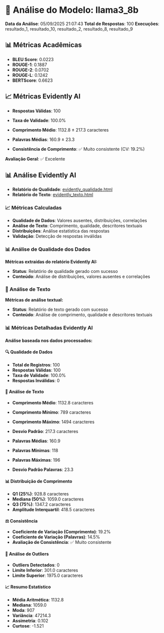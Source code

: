 # 🤖 Análise do Modelo: llama3_8b

**Data da Análise**: 05/09/2025 21:07:43
**Total de Respostas**: 100
**Execuções**: resultado_1, resultado_10, resultado_2, resultado_8, resultado_9

## 📊 Métricas Acadêmicas

- **BLEU Score**: 0.0223
- **ROUGE-1**: 0.1887
- **ROUGE-2**: 0.0702
- **ROUGE-L**: 0.1242
- **BERTScore**: 0.6623

## 📈 Métricas Evidently AI

- **Respostas Válidas**: 100
- **Taxa de Validade**: 100.0%
- **Comprimento Médio**: 1132.8 ± 217.3 caracteres
- **Palavras Médias**: 160.9 ± 23.3

- **Consistência de Comprimento**: ✅ Muito consistente (CV: 19.2%)

**Avaliação Geral**: ✅ Excelente


## 📊 Análise Evidently AI

- **Relatório de Qualidade**: [evidently_qualidade.html](analysis\analise_consolidada_20250905_210632\modelo_llama3_8b\evidently_reports\evidently_qualidade.html)
- **Relatório de Texto**: [evidently_texto.html](analysis\analise_consolidada_20250905_210632\modelo_llama3_8b\evidently_reports\evidently_texto.html)

### 📈 Métricas Calculadas
- **Qualidade de Dados**: Valores ausentes, distribuições, correlações
- **Análise de Texto**: Comprimento, qualidade, descritores textuais
- **Distribuições**: Análise estatística das respostas
- **Validação**: Detecção de respostas inválidas

### 📊 Análise de Qualidade dos Dados
**Métricas extraídas do relatório Evidently AI:**

- **Status**: Relatório de qualidade gerado com sucesso
- **Conteúdo**: Análise de distribuições, valores ausentes e correlações

### 📝 Análise de Texto
**Métricas de análise textual:**

- **Status**: Relatório de texto gerado com sucesso
- **Conteúdo**: Análise de comprimento, qualidade e descritores textuais



### 📊 Métricas Detalhadas Evidently AI
**Análise baseada nos dados processados:**

#### 🔍 Qualidade de Dados
- **Total de Registros**: 100
- **Respostas Válidas**: 100
- **Taxa de Validade**: 100.0%
- **Respostas Inválidas**: 0

#### 📝 Análise de Texto
- **Comprimento Médio**: 1132.8 caracteres
- **Comprimento Mínimo**: 789 caracteres
- **Comprimento Máximo**: 1494 caracteres
- **Desvio Padrão**: 217.3 caracteres

- **Palavras Médias**: 160.9
- **Palavras Mínimas**: 118
- **Palavras Máximas**: 196
- **Desvio Padrão Palavras**: 23.3

#### 📊 Distribuição de Comprimento
- **Q1 (25%)**: 928.8 caracteres
- **Mediana (50%)**: 1059.0 caracteres
- **Q3 (75%)**: 1347.2 caracteres
- **Amplitude Interquartil**: 418.5 caracteres

#### ⚖️ Consistência
- **Coeficiente de Variação (Comprimento)**: 19.2%
- **Coeficiente de Variação (Palavras)**: 14.5%
- **Avaliação de Consistência**: ✅ Muito consistente

#### 🎯 Análise de Outliers
- **Outliers Detectados**: 0
- **Limite Inferior**: 301.0 caracteres
- **Limite Superior**: 1975.0 caracteres

#### 📈 Resumo Estatístico
- **Média Aritmética**: 1132.8
- **Mediana**: 1059.0
- **Moda**: 907
- **Variância**: 47214.3
- **Assimetria**: 0.102
- **Curtose**: -1.521